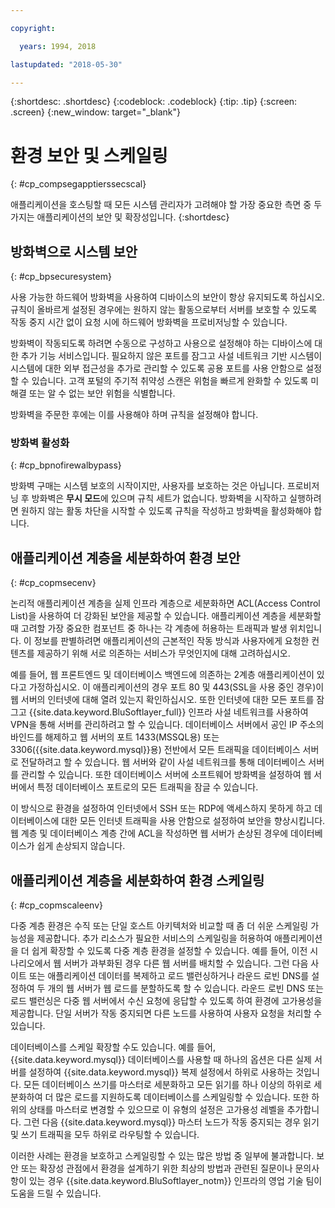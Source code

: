 ```yaml
---

copyright:

  years: 1994, 2018

lastupdated: "2018-05-30"

---
```


{:shortdesc: .shortdesc}
{:codeblock: .codeblock}
{:tip: .tip}
{:screen: .screen}
{:new_window: target="_blank"}

# 환경 보안 및 스케일링
{: #cp_compsegapptierssecscal}

애플리케이션을 호스팅할 때 모든 시스템 관리자가 고려해야 할 가장 중요한 측면 중 두 가지는 애플리케이션의 보안 및 확장성입니다.
{:shortdesc}

## 방화벽으로 시스템 보안
{: #cp_bpsecuresystem}

사용 가능한 하드웨어 방화벽을 사용하여 디바이스의 보안이 항상 유지되도록 하십시오. 규칙이 올바르게 설정된 경우에는 원하지 않는 활동으로부터 서버를 보호할 수 있도록 작동 중지 시간 없이 요청 시에 하드웨어 방화벽을 프로비저닝할 수 있습니다.

방화벽이 작동되도록 하려면 수동으로 구성하고 사용으로 설정해야 하는 디바이스에 대한 추가 기능 서비스입니다. 필요하지 않은 포트를 잠그고 사설 네트워크 기반 시스템이 시스템에 대한 외부 접근성을 추가로 관리할 수 있도록 공용 포트를 사용 안함으로 설정할 수 있습니다. 고객 포털의 주기적 취약성 스캔은 위험을 빠르게 완화할 수 있도록 미해결 또는 알 수 없는 보안 위험을 식별합니다.

방화벽을 주문한 후에는 이를 사용해야 하며 규칙을 설정해야 합니다.

### 방화벽 활성화
{: #cp_bpnofirewalbypass}

방화벽 구매는 시스템 보호의 시작이지만, 사용자를 보호하는 것은 아닙니다. 프로비저닝 후 방화벽은 **무시 모드**에 있으며 규칙 세트가 없습니다. 방화벽을 시작하고 실행하려면 원하지 않는 활동 차단을 시작할 수 있도록 규칙을 작성하고 방화벽을 활성화해야 합니다.


## 애플리케이션 계층을 세분화하여 환경 보안
{: #cp_copmsecenv}

논리적 애플리케이션 계층을 실제 인프라 계층으로 세분화하면 ACL(Access Control List)을 사용하여 더 강화된 보안을 제공할 수 있습니다. 애플리케이션 계층을 세분화할 때 고려할 가장 중요한 컴포넌트 중 하나는 각 계층에 허용하는 트래픽과 발생 위치입니다. 이 정보를 판별하려면 애플리케이션의 근본적인 작동 방식과 사용자에게 요청한 컨텐츠를 제공하기 위해 서로 의존하는 서비스가 무엇인지에 대해 고려하십시오.

예를 들어, 웹 프론트엔드 및 데이터베이스 백엔드에 의존하는 2계층 애플리케이션이 있다고 가정하십시오. 이 애플리케이션의 경우 포트 80 및 443(SSL을 사용 중인 경우)이 웹 서버의 인터넷에 대해 열려 있는지 확인하십시오. 또한 인터넷에 대한 모든 포트를 잠그고 {{site.data.keyword.BluSoftlayer_full}} 인프라 사설 네트워크를 사용하여 VPN을 통해 서버를 관리하려고 할 수 있습니다. 데이터베이스 서버에서 공인 IP 주소의 바인드를 해제하고 웹 서버의 포트 1433(MSSQL용) 또는 3306({{site.data.keyword.mysql}}용) 전반에서 모든 트래픽을 데이터베이스 서버로 전달하려고 할 수 있습니다. 웹 서버와 같이 사설 네트워크를 통해 데이터베이스 서버를 관리할 수 있습니다. 또한 데이터베이스 서버에 소프트웨어 방화벽을 설정하여 웹 서버에서 특정 데이터베이스 포트로의 모든 트래픽을 잠글 수 있습니다.

이 방식으로 환경을 설정하여 인터넷에서 SSH 또는 RDP에 액세스하지 못하게 하고 데이터베이스에 대한 모든 인터넷 트래픽을 사용 안함으로 설정하여 보안을 향상시킵니다. 웹 계층 및 데이터베이스 계층 간에 ACL을 작성하면 웹 서버가 손상된 경우에 데이터베이스가 쉽게 손상되지 않습니다.

## 애플리케이션 계층을 세분화하여 환경 스케일링
{: #cp_copmscaleenv}

다중 계층 환경은 수직 또는 단일 호스트 아키텍처와 비교할 때 좀 더 쉬운 스케일링 가능성을 제공합니다. 추가 리소스가 필요한 서비스의 스케일링을 허용하여 애플리케이션을 더 쉽게 확장할 수 있도록 다중 계층 환경을 설정할 수 있습니다. 예를 들어, 이전 시나리오에서 웹 서버가 과부화된 경우 다른 웹 서버를 배치할 수 있습니다. 그런 다음 사이트 또는 애플리케이션 데이터를 복제하고 로드 밸런싱하거나 라운드 로빈 DNS를 설정하여 두 개의 웹 서버가 웹 로드를 분할하도록 할 수 있습니다. 라운드 로빈 DNS 또는 로드 밸런싱은 다중 웹 서버에서 수신 요청에 응답할 수 있도록 하여 환경에 고가용성을 제공합니다. 단일 서버가 작동 중지되면 다른 노드를 사용하여 사용자 요청을 처리할 수 있습니다.

데이터베이스를 스케일 확장할 수도 있습니다. 예를 들어, {{site.data.keyword.mysql}} 데이터베이스를 사용할 때 하나의 옵션은 다른 실제 서버를 설정하여 {{site.data.keyword.mysql}} 복제 설정에서 하위로 사용하는 것입니다. 모든 데이터베이스 쓰기를 마스터로 세분화하고 모든 읽기를 하나 이상의 하위로 세분화하여 더 많은 로드를 지원하도록 데이터베이스를 스케일링할 수 있습니다. 또한 하위의 상태를 마스터로 변경할 수 있으므로 이 유형의 설정은 고가용성 레벨을 추가합니다. 그런 다음 {{site.data.keyword.mysql}} 마스터 노드가 작동 중지되는 경우 읽기 및 쓰기 트래픽을 모두 하위로 라우팅할 수 있습니다.

이러한 사례는 환경을 보호하고 스케일링할 수 있는 많은 방법 중 일부에 불과합니다. 보안 또는 확장성 관점에서 환경을 설계하기 위한 최상의 방법과 관련된 질문이나 문의사항이 있는 경우 {{site.data.keyword.BluSoftlayer_notm}} 인프라의 영업 기술 팀이 도움을 드릴 수 있습니다.
